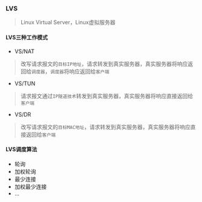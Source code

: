 ### LVS

> Linux Virtual Server，Linux虚拟服务器

#### LVS三种工作模式

* VS/NAT

> 改写请求报文的`目标IP地址`，请求转发到真实服务器，真实服务器将响应返回给`调度器`，`调度器`将响应返回给`客户端`

* VS/TUN

> 请求报文通过`IP隧道技术`转发到真实服务器，真实服务器将响应直接返回给`客户端`

* VS/DR

> 改写请求报文的`目标MAC地址`，请求转发到真实服务器，真实服务器将响应直接返回给`客户端`

#### LVS调度算法

* 轮询
* 加权轮询
* 最少连接
* 加权最少连接
* ...

